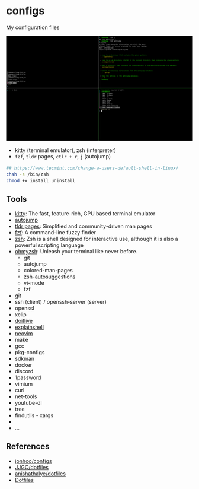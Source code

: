 # configs
My configuration files

![Demostracion](https://raw.githubusercontent.com/dbremont/dbremont/main/docs/demostracion.png)

- kitty (terminal emulator), zsh (interpreter)
- `fzf`, `tldr` pages, `ctlr + r`, `j` (autojump)

```bash
## https://www.tecmint.com/change-a-users-default-shell-in-linux/
chsh -s /bin/zsh
chmod +x install uninstall
```

## Tools

- [kitty](https://sw.kovidgoyal.net/kitty/): The fast, feature-rich, GPU based terminal emulator
- [autojump](https://github.com/wting/autojump)
- [tldr pages](https://tldr.sh/): Simplified and community-driven man pages
- [fzf](https://github.com/junegunn/fzf): A command-line fuzzy finder
- [zsh](https://www.zsh.org/): Zsh is a shell designed for interactive use, although it is also a powerful scripting language
- [ohmyzsh](https://ohmyz.sh/): Unleash your terminal like  never before.
  - git
  - autojump
  - colored-man-pages
  - zsh-autosuggestions
  - vi-mode
  - fzf
- git
- ssh (client) / openssh-server (server)
- openssl
- xclip
- [doitlive](https://doitlive.readthedocs.io/en/stable/)
- [explainshell](https://explainshell.com/)
- [neovim](https://neovim.io/)
- make
- gcc
- pkg-configs
- sdkman
- docker
- discord
- 1password
- vimium
- curl
- net-tools
- youtube-dl
- tree
- findutils - xargs
- 
- ...

## References

- [jonhoo/configs](https://github.com/jonhoo/configs)
- [JJGO/dotfiles](https://github.com/JJGO/dotfiles)
- [anishathalye/dotfiles](https://github.com/anishathalye/dotfiles)
- [Dotfiles](https://gitlab.com/dwt1/dotfiles)